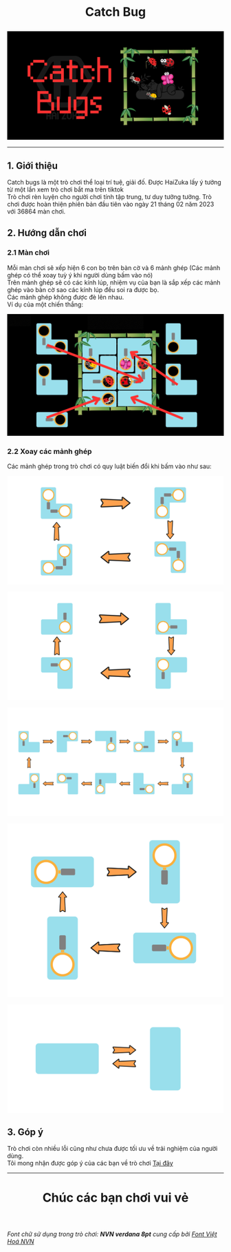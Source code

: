 # <p align="center"> Catch Bug </p>
<p align="center"> <img src="assets/images/demo/CatchBugs.png" alt="bg" /> </p>

<hr>

## 1. Giới thiệu

Catch bugs là một trò chơi thể loại trí tuệ, giải đố. Được HaiZuka lấy ý tưởng từ một lần xem trò chơi bắt ma trên tiktok <br>
Trò chơi rèn luyện cho người chơi tính tập trung, tư duy tưởng tưởng.
Trò chơi được hoàn thiện phiên bản đầu tiên vào ngày 21 tháng 02 năm 2023 với 36864 màn chơi.

## 2. Hướng dẫn chơi

### 2.1 Màn chơi

Mỗi màn chơi sẽ xếp hiện 6 con bọ trên bàn cờ và 6 mảnh ghép (Các mảnh ghép có thể xoay tuỳ ý khi người dùng bấm vào nó) <br>
Trên mảnh ghép sẽ có các kính lúp, nhiệm vụ của bạn là sắp xếp các mảnh ghép vào bàn cờ sao các kính lúp đều soi ra được bọ. <br>
Các mảnh ghép không được đè lên nhau. <br>
Ví dụ của một chiến thắng:
<p align="center"> <img src="./assets/images/demo/demo.png" alt="bg" /> </p>

### 2.2 Xoay các mảnh ghép

Các mảnh ghép trong trò chơi có quy luật biến đổi khi bấm vào như sau:

<p align="center"> <img src="./assets/images/demo/rotate1.png" alt="bg" /> </p>
<p align="center"> <img src="./assets/images/demo/rotate2.png" alt="bg" /> </p>
<p align="center"> <img src="./assets/images/demo/rotate3.png" alt="bg" /> </p>
<p align="center"> <img src="./assets/images/demo/rotate4.png" alt="bg" /> </p>
<p align="center"> <img src="./assets/images/demo/rotate5.png" alt="bg" /> </p>


## 3. Góp ý

Trò chơi còn nhiều lỗi cũng như chưa được tối ưu về trải nghiệm của người dùng. <br>
Tôi mong nhận được góp ý của các bạn về trò chơi [Tại đây](https://github.com/zukahai/catch-bugs/issues/new)
<hr>

# <p align="center"> Chúc các bạn chơi vui vẻ </p>

<br>

*Font chữ sử dụng trong trò chơi: **NVN verdana 8pt** cung cấp bởi [Font Việt Hoá NVN](https://www.facebook.com/NVNFONT)*
